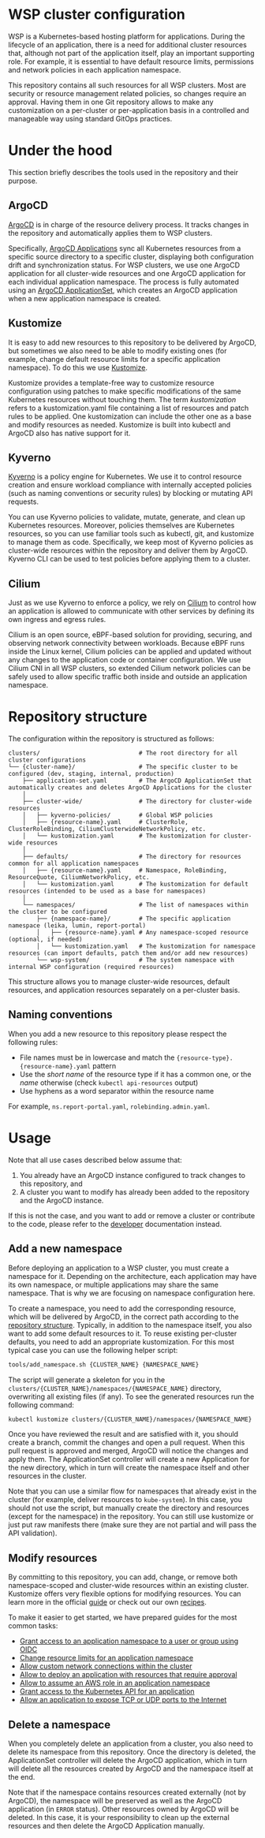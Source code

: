 # WSP cluster configuration

WSP is a Kubernetes-based hosting platform for applications. During the lifecycle of an application, there is a need
for additional cluster resources that, although not part of the application itself, play an important supporting role.
For example, it is essential to have default resource limits, permissions and network policies in each application
namespace.

This repository contains all such resources for all WSP clusters. Most are security or resource management related
policies, so changes require an approval. Having them in one Git repository allows to make any customization on a
per-cluster or per-application basis in a controlled and manageable way using standard GitOps practices.

# Under the hood

This section briefly describes the tools used in the repository and their purpose.

## ArgoCD

[ArgoCD](https://argo-cd.readthedocs.io/en/stable/) is in charge of the resource delivery process. It tracks changes
in the repository and automatically applies them to WSP clusters.

Specifically, [ArgoCD Applications](https://argo-cd.readthedocs.io/en/stable/operator-manual/declarative-setup/#applications)
sync all Kubernetes resources from a specific source directory to a specific cluster, displaying both configuration
drift and synchronization status. For WSP clusters, we use one ArgoCD application for all cluster-wide resources and
one ArgoCD application for each individual application namespace. The process is fully automated using an
[ArgoCD ApplicationSet](https://argo-cd.readthedocs.io/en/stable/operator-manual/applicationset/#the-applicationset-resource),
which creates an ArgoCD application when a new application namespace is created.

## Kustomize

It is easy to add new resources to this repository to be delivered by ArgoCD, but sometimes we also need to be able to
modify existing ones (for example, change default resource limits for a specific application namespace).
To do this we use [Kustomize](https://kubectl.docs.kubernetes.io/references/kustomize/).

Kustomize provides a template-free way to customize resource configuration using patches to make specific modifications
of the same Kubernetes resources without touching them. The term *kustomization* refers to a kustomization.yaml file
containing a list of resources and patch rules to be applied. One kustomization can include the other one as a base and
modify resources as needed. Kustomize is built into kubectl and ArgoCD also has native support for it.

## Kyverno

[Kyverno](https://kyverno.io/) is a policy engine for Kubernetes. We use it to control resource creation and ensure
workload compliance with internally accepted policies (such as naming conventions or security rules) by blocking or
mutating API requests.

You can use Kyverno policies to validate, mutate, generate, and clean up Kubernetes resources. Moreover, policies
themselves are Kubernetes resources, so you can use familiar tools such as kubectl, git, and kustomize to manage them as
code. Specifically, we keep most of Kyverno policies as cluster-wide resources within the repository and deliver them
by ArgoCD. Kyverno CLI can be used to test policies before applying them to a cluster.

## Cilium

Just as we use Kyverno to enforce a policy, we rely on [Cilium](https://cilium.io/) to control how an application is
allowed to communicate with other services by defining its own ingress and egress rules.

Cilium is an open source, eBPF-based solution for providing, securing, and observing network connectivity between
workloads. Because eBPF runs inside the Linux kernel, Cilium policies can be applied and updated without any changes to
the application code or container configuration. We use Cilium CNI in all WSP clusters, so extended Cilium network
policies can be safely used to allow specific traffic both inside and outside an application namespace.

# Repository structure

The configuration within the repository is structured as follows:

```
clusters/                            # The root directory for all cluster configurations
└── {cluster-name}/                  # The specific cluster to be configured (dev, staging, internal, production)
    ├── application-set.yaml         # The ArgoCD ApplicationSet that automatically creates and deletes ArgoCD Applications for the cluster
    │
    ├── cluster-wide/                # The directory for cluster-wide resources
    │   ├── kyverno-policies/        # Global WSP policies
    │   ├── {resource-name}.yaml     # ClusterRole, ClusterRoleBinding, CiliumClusterwideNetworkPolicy, etc.
    │   └── kustomization.yaml       # The kustomization for cluster-wide resources
    │
    ├── defaults/                    # The directory for resources common for all application namespaces
    │   ├── {resource-name}.yaml     # Namespace, RoleBinding, ResourceQuote, CiliumNetworkPolicy, etc.
    │   └── kustomization.yaml       # The kustomization for default resources (intended to be used as a base for namespaces)
    │
    └── namespaces/                  # The list of namespaces within the cluster to be configured
        ├── {namespace-name}/        # The specific application namespace (leika, lumin, report-portal)
        │   ├── {resource-name}.yaml # Any namespace-scoped resource (optional, if needed)
        │   └── kustomization.yaml   # The kustomization for namespace resources (can import defaults, patch them and/or add new resources)
        └── wsp-system/              # The system namespace with internal WSP configuration (required resources)
```

This structure allows you to manage cluster-wide resources, default resources, and application resources separately on
a per-cluster basis.

## Naming conventions

When you add a new resource to this repository please respect the following rules:
- File names must be in lowercase and match the `{resource-type}.{resource-name}.yaml` pattern
- Use the *short name* of the resource type if it has a common one, or the *name* otherwise (check `kubectl api-resources` output)
- Use hyphens as a word separator within the resource name

For example, `ns.report-portal.yaml`, `rolebinding.admin.yaml`.

# Usage

Note that all use cases described below assume that:
1. You already have an ArgoCD instance configured to track changes to this repository, and
2. A cluster you want to modify has already been added to the repository and the ArgoCD instance.

If this is not the case, and you want to add or remove a cluster or contribute to the code, please
refer to the [developer](dev/README.md) documentation instead.

## Add a new namespace

Before deploying an application to a WSP cluster, you must create a namespace for it. Depending on the architecture,
each application may have its own namespace, or multiple applications may share the same namespace. That is why we are
focusing on namespace configuration here.

To create a namespace, you need to add the corresponding resource, which will be delivered by ArgoCD, in the correct
path according to the [repository structure](#Repository-structure). Typically, in addition to the namespace itself,
you also want to add some default resources to it. To reuse existing per-cluster defaults, you need to add an
appropriate kustomization. For this most typical case you can use the following helper script:

```bash
tools/add_namespace.sh {CLUSTER_NAME} {NAMESPACE_NAME}
```

The script will generate a skeleton for you in the `clusters/{CLUSTER_NAME}/namespaces/{NAMESPACE_NAME}` directory,
overwriting all existing files (if any). To see the generated resources run the following command:

```bash
kubectl kustomize clusters/{CLUSTER_NAME}/namespaces/{NAMESPACE_NAME}
```

Once you have reviewed the result and are satisfied with it, you should create a branch, commit the changes and open a
pull request. When this pull request is approved and merged, ArgoCD will notice the changes and apply them. The
ApplicationSet controller will create a new Application for the new directory, which in turn will create the namespace
itself and other resources in the cluster.

Note that you can use a similar flow for namespaces that already exist in the cluster (for example, deliver resources
to `kube-system`). In this case, you should not use the script, but manually create the directory and resources (except
for the namespace) in the repository. You can still use kustomize or just put raw manifests there (make sure they are
not partial and will pass the API validation).

## Modify resources

By committing to this repository, you can add, change, or remove both namespace-scoped and cluster-wide resources within
an existing cluster. Kustomize offers very flexible options for modifying resources. You can learn more in the official
[guide](https://kubectl.docs.kubernetes.io/references/kustomize/) or check out our own [recipes](dev/kustomize-tips.md).

To make it easier to get started, we have prepared guides for the most common tasks:

- [Grant access to an application namespace to a user or group using OIDC](docs/grant-access-by-oidc.md)
- [Change resource limits for an application namespace](docs/change-ns-resources-limits.md)
- [Allow custom network connections within the cluster](docs/allow-for-external-connections.md)
- [Allow to deploy an application with resources that require approval](docs/modify-cd-permissions)
- [Allow to assume an AWS role in an application namespace](docs/using-kube2iam.md)
- [Grant access to the Kubernetes API for an application](docs/grant-access-to-k8s-api.md)
- [Allow an application to expose TCP or UDP ports to the Internet](docs/expose-service.md)

## Delete a namespace

When you completely delete an application from a cluster, you also need to delete its namespace from this repository.
Once the directory is deleted, the ApplicationSet controller will delete the ArgoCD application, which in turn will
delete all the resources created by ArgoCD and the namespace itself at the end.

Note that if the namespace contains resources created externally (not by ArgoCD), the namespace will be preserved as
well as the ArgoCD application (in `ERROR` status). Other resources owned by ArgoCD will be deleted. In this case, it
is your responsibility to clean up the external resources and then delete the ArgoCD Application manually.